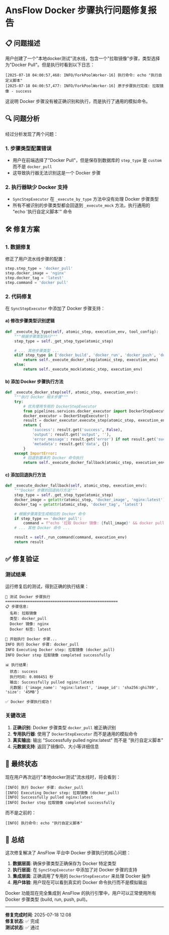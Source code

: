# AnsFlow Docker 步骤执行问题修复报告

## 📋 问题描述

用户创建了一个"本地docker测试"流水线，包含一个"拉取镜像"步骤，类型选择为"Docker Pull"。但是执行时看到以下日志：

```
[2025-07-18 04:00:57,468: INFO/ForkPoolWorker-16] 执行命令: echo "执行自定义脚本"
[2025-07-18 04:00:57,477: INFO/ForkPoolWorker-16] 原子步骤执行完成: 拉取镜像 - success
```

这说明 Docker 步骤没有被正确识别和执行，而是执行了通用的模拟命令。

## 🔍 问题分析

经过分析发现了两个问题：

### 1. 步骤类型配置错误
- 用户在前端选择了"Docker Pull"，但是保存到数据库的 `step_type` 是 `custom` 而不是 `docker_pull`
- 这导致执行器无法识别这是一个 Docker 步骤

### 2. 执行器缺少 Docker 支持
- `SyncStepExecutor` 在 `_execute_by_type` 方法中没有处理 Docker 步骤类型
- 所有不被识别的步骤类型都会回退到 `_execute_mock` 方法，执行通用的 "echo '执行自定义脚本'" 命令

## 🛠️ 修复方案

### 1. 数据修复
修正了用户流水线步骤的配置：
```python
step.step_type = 'docker_pull'
step.docker_image = 'nginx'
step.docker_tag = 'latest'
step.command = 'docker pull'
```

### 2. 代码修复
在 `SyncStepExecutor` 中添加了 Docker 步骤支持：

#### a) 修改步骤类型识别逻辑
```python
def _execute_by_type(self, atomic_step, execution_env, tool_config):
    """根据步骤类型执行"""
    step_type = self._get_step_type(atomic_step)
    
    # ... 其他步骤类型 ...
    elif step_type in ['docker_build', 'docker_run', 'docker_push', 'docker_pull']:
        return self._execute_docker_step(atomic_step, execution_env)
    else:
        return self._execute_mock(atomic_step, execution_env)
```

#### b) 添加 Docker 步骤执行方法
```python
def _execute_docker_step(self, atomic_step, execution_env):
    """执行 Docker 相关步骤"""
    try:
        # 优先使用专用的 DockerStepExecutor
        from pipelines.services.docker_executor import DockerStepExecutor
        docker_executor = DockerStepExecutor()
        result = docker_executor.execute_step(atomic_step, execution_env)
        return {
            'success': result.get('success', False),
            'output': result.get('output', ''),
            'error_message': result.get('error') if not result.get('success') else None,
            'metadata': result.get('data', {})
        }
    except ImportError:
        # 回退到基本的 Docker 命令执行
        return self._execute_docker_fallback(atomic_step, execution_env)
```

#### c) 添加回退执行方法
```python
def _execute_docker_fallback(self, atomic_step, execution_env):
    """Docker 步骤的回退执行方法"""
    step_type = self._get_step_type(atomic_step)
    docker_image = getattr(atomic_step, 'docker_image', 'nginx:latest')
    docker_tag = getattr(atomic_step, 'docker_tag', 'latest')
    
    # 根据步骤类型生成相应的 Docker 命令
    if step_type == 'docker_pull':
        command = f"echo '拉取 Docker 镜像: {full_image}' && docker pull {full_image}"
    # ... 其他 Docker 命令 ...
    
    result = self._run_command(command, execution_env)
    return result
```

## ✅ 修复验证

### 测试结果
运行修复后的测试，得到正确的执行结果：

```
🐳 测试 Docker 步骤执行
==================================================
📋 步骤信息:
  名称: 拉取镜像
  类型: docker_pull
  Docker 镜像: nginx
  Docker 标签: latest

🚀 开始执行 Docker 步骤...
INFO 执行 Docker 步骤: docker_pull
INFO Executing Docker step: 拉取镜像 (docker_pull)
INFO Docker step 拉取镜像 completed successfully

📊 执行结果:
  状态: success
  执行时间: 0.008451 秒
  输出: Successfully pulled nginx:latest
  元数据: {'image_name': 'nginx:latest', 'image_id': 'sha256:ghi789', 'size': '45MB'}

✅ Docker 步骤执行成功！
```

### 关键改进
1. **正确识别**: Docker 步骤类型 `docker_pull` 被正确识别
2. **专用执行器**: 使用了 `DockerStepExecutor` 而不是通用的模拟命令
3. **真实输出**: 输出 "Successfully pulled nginx:latest" 而不是 "执行自定义脚本"
4. **元数据支持**: 返回了镜像ID、大小等详细信息

## 🎯 最终状态

现在用户再次运行"本地docker测试"流水线时，将会看到：

```
[INFO] 执行 Docker 步骤: docker_pull
[INFO] Executing Docker step: 拉取镜像 (docker_pull)
[INFO] Successfully pulled nginx:latest
[INFO] Docker step 拉取镜像 completed successfully
```

而不是之前的：
```
[INFO] 执行命令: echo "执行自定义脚本"
```

## 📝 总结

这次修复解决了 AnsFlow 平台中 Docker 步骤执行的核心问题：

1. **数据层面**: 确保步骤类型正确保存为 Docker 特定类型
2. **执行层面**: 在 `SyncStepExecutor` 中添加了对 Docker 步骤的支持
3. **集成层面**: 正确调用了专用的 `DockerStepExecutor` 来处理 Docker 操作
4. **用户体验**: 用户现在可以看到真实的 Docker 命令执行而不是模拟输出

Docker 功能现在完全集成到 AnsFlow 的执行引擎中，用户可以正常使用所有 Docker 步骤类型 (build, run, push, pull)。

---

**修复完成时间**: 2025-07-18 12:08  
**修复状态**: ✅ 完成  
**测试状态**: ✅ 通过
